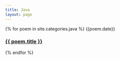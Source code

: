 ```yaml
---
title: Java
layout: page
---
```


{% for poem in site.categories.java %}
  {{poem.date}}
  <h3><a href="{{ poem.url | relative_url }}">{{ poem.title }}</a></h3>
{% endfor %}
